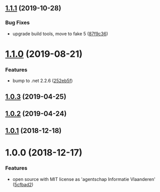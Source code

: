 ## [1.1.1](https://github.com/informatievlaanderen/ef-entity-configuration/compare/v1.1.0...v1.1.1) (2019-10-28)


### Bug Fixes

* upgrade build tools, move to fake 5 ([87f9c36](https://github.com/informatievlaanderen/ef-entity-configuration/commit/87f9c36))

# [1.1.0](https://github.com/informatievlaanderen/ef-entity-configuration/compare/v1.0.3...v1.1.0) (2019-08-21)


### Features

* bump to .net 2.2.6 ([252eb5f](https://github.com/informatievlaanderen/ef-entity-configuration/commit/252eb5f))

## [1.0.3](https://github.com/informatievlaanderen/ef-entity-configuration/compare/v1.0.2...v1.0.3) (2019-04-25)

## [1.0.2](https://github.com/informatievlaanderen/ef-entity-configuration/compare/v1.0.1...v1.0.2) (2019-04-24)

## [1.0.1](https://github.com/informatievlaanderen/ef-entity-configuration/compare/v1.0.0...v1.0.1) (2018-12-18)

# 1.0.0 (2018-12-17)


### Features

* open source with MIT license as 'agentschap Informatie Vlaanderen' ([5cfbad2](https://github.com/informatievlaanderen/ef-entity-configuration/commit/5cfbad2))
